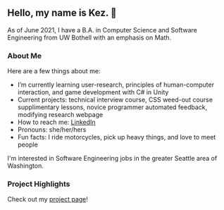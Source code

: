 ## Hello, my name is Kez. 👋
As of June 2021, I have a B.A. in Computer Science and Software Engineering from UW Bothell with an emphasis on Math. 

### About Me
Here are a few things about me:
-  I’m currently learning user-research, principles of human-computer interaction, and game development with C# in Unity
-  Current projects: technical interview course, CSS weed-out course supplimentary lessons, novice programmer automated feedback, modifying research webpage
-  How to reach me: [LinkedIn](www.linkedin.com/in/keziahmay/)
-  Pronouns: she/her/hers
-  Fun facts: I ride motorcycles, pick up heavy things, and love to meet people

I'm interested in Software Engineering jobs in the greater Seattle area of Washington. 

### Project Highlights
Check out my [project page](https://maykeziah.github.io/projects.html)!
